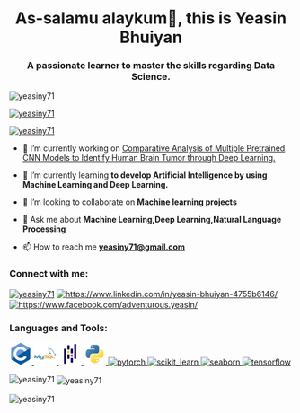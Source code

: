 <h1 align="center">As-salamu alaykum👋, this is Yeasin Bhuiyan</h1>
<h3 align="center">A passionate learner to master the skills regarding Data Science.</h3>

<p align="left"> <img src="https://komarev.com/ghpvc/?username=yeasiny71&label=Profile%20views&color=0e75b6&style=flat" alt="yeasiny71" /> </p>

<p align="left"> <a href="https://github.com/ryo-ma/github-profile-trophy"><img src="https://github-profile-trophy.vercel.app/?username=yeasiny71" alt="yeasiny71" /></a> </p>

<p align="left"> <a href="https://twitter.com/yeasiny71" target="blank"><img src="https://img.shields.io/twitter/follow/yeasiny71?logo=twitter&style=for-the-badge" alt="yeasiny71" /></a> </p>

- 🔭 I’m currently working on [Comparative Analysis of Multiple Pretrained CNN Models to Identify Human Brain Tumor through Deep Learning.](http://internship.daffodilvarsity.edu.bd/?app=home&cmd=reportsViewPDFskin&project_number=23131)

- 🌱 I’m currently learning **to develop Artificial Intelligence by using Machine Learning and Deep Learning.**

- 👯 I’m looking to collaborate on **Machine learning projects**

- 💬 Ask me about **Machine Learning,Deep Learning,Natural Language Processing**

- 📫 How to reach me **yeasiny71@gmail.com**

<h3 align="left">Connect with me:</h3>
<p align="left">
<a href="https://twitter.com/yeasiny71" target="blank"><img align="center" src="https://raw.githubusercontent.com/rahuldkjain/github-profile-readme-generator/master/src/images/icons/Social/twitter.svg" alt="yeasiny71" height="30" width="40" /></a>
<a href="https://linkedin.com/in/https://www.linkedin.com/in/yeasin-bhuiyan-4755b6146/" target="blank"><img align="center" src="https://raw.githubusercontent.com/rahuldkjain/github-profile-readme-generator/master/src/images/icons/Social/linked-in-alt.svg" alt="https://www.linkedin.com/in/yeasin-bhuiyan-4755b6146/" height="30" width="40" /></a>
<a href="https://fb.com/https://www.facebook.com/adventurous.yeasin/" target="blank"><img align="center" src="https://raw.githubusercontent.com/rahuldkjain/github-profile-readme-generator/master/src/images/icons/Social/facebook.svg" alt="https://www.facebook.com/adventurous.yeasin/" height="30" width="40" /></a>
</p>

<h3 align="left">Languages and Tools:</h3>
<p align="left"> <a href="https://www.cprogramming.com/" target="_blank" rel="noreferrer"> <img src="https://raw.githubusercontent.com/devicons/devicon/master/icons/c/c-original.svg" alt="c" width="40" height="40"/> </a> <a href="https://www.mysql.com/" target="_blank" rel="noreferrer"> <img src="https://raw.githubusercontent.com/devicons/devicon/master/icons/mysql/mysql-original-wordmark.svg" alt="mysql" width="40" height="40"/> </a> <a href="https://pandas.pydata.org/" target="_blank" rel="noreferrer"> <img src="https://raw.githubusercontent.com/devicons/devicon/2ae2a900d2f041da66e950e4d48052658d850630/icons/pandas/pandas-original.svg" alt="pandas" width="40" height="40"/> </a> <a href="https://www.python.org" target="_blank" rel="noreferrer"> <img src="https://raw.githubusercontent.com/devicons/devicon/master/icons/python/python-original.svg" alt="python" width="40" height="40"/> </a> <a href="https://pytorch.org/" target="_blank" rel="noreferrer"> <img src="https://www.vectorlogo.zone/logos/pytorch/pytorch-icon.svg" alt="pytorch" width="40" height="40"/> </a> <a href="https://scikit-learn.org/" target="_blank" rel="noreferrer"> <img src="https://upload.wikimedia.org/wikipedia/commons/0/05/Scikit_learn_logo_small.svg" alt="scikit_learn" width="40" height="40"/> </a> <a href="https://seaborn.pydata.org/" target="_blank" rel="noreferrer"> <img src="https://seaborn.pydata.org/_images/logo-mark-lightbg.svg" alt="seaborn" width="40" height="40"/> </a> <a href="https://www.tensorflow.org" target="_blank" rel="noreferrer"> <img src="https://www.vectorlogo.zone/logos/tensorflow/tensorflow-icon.svg" alt="tensorflow" width="40" height="40"/> </a> </p>

<p><img align="left" src="https://github-readme-stats.vercel.app/api/top-langs?username=yeasiny71&show_icons=true&locale=en&layout=compact" alt="yeasiny71" /></p>

<p>&nbsp;<img align="center" src="https://github-readme-stats.vercel.app/api?username=yeasiny71&show_icons=true&locale=en" alt="yeasiny71" /></p>

<p><img align="center" src="https://github-readme-streak-stats.herokuapp.com/?user=yeasiny71&" alt="yeasiny71" /></p>
